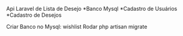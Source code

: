 Api Laravel de Lista de Desejo
*Banco Mysql
*Cadastro de Usuários
*Cadastro de Desejos

Criar Banco no Mysql: wishlist
Rodar php artisan migrate
